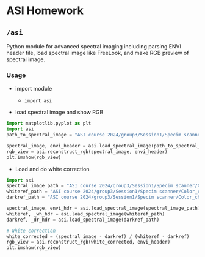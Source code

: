 # ASI Homework

## `/asi`

Python module for advanced spectral imaging including parsing ENVI header file, load spectral image like FreeLook, and make RGB preview of spectral image.

### Usage

- import module
  - `import asi`

- load spectral image and show RGB

```python
import matplotlib.pyplot as plt
import asi
path_to_spectral_image = "ASI course 2024/group3/Session1/Specim scanner/Color_checker_8_binning/capture/solutions_scan_0110"

spectral_image, envi_header = asi.load_spectral_image(path_to_spectral_image)
rgb_view = asi.reconstruct_rgb(spectral_image, envi_header)
plt.imshow(rgb_view)

```

- Load and do white correction

```python
import asi
spectral_image_path = "ASI course 2024/group3/Session1/Specim scanner/Color_checker_8_binning/capture/solutions_scan_0110"
whiteref_path = "ASI course 2024/group3/Session1/Specim scanner/Color_checker_8_binning/capture/WHITEREF_solutions_scan_0110"
darkref_path = "ASI course 2024/group3/Session1/Specim scanner/Color_checker_8_binning/capture/DARKREF_solutions_scan_0110"

spectral_image, envi_hdr = asi.load_spectral_image(spectral_image_path)
whiteref, _wh_hdr = asi.load_spectral_image(whiteref_path)
darkref, _dr_hdr = asi.load_spectral_image(darkref_path)

# White correction
white_corrected = (spectral_image - darkref) / (whiteref - darkref)
rgb_view = asi.reconstruct_rgb(white_corrected, envi_header)
plt.imshow(rgb_view)
```